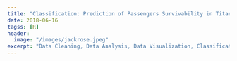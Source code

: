 ```yaml
---
title: "Classification: Prediction of Passengers Survivability in Titanic"
date: 2018-06-16
tagss: [R]
header:
  image: "/images/jackrose.jpeg"
excerpt: "Data Cleaning, Data Analysis, Data Visualization, Classification Model"
---
```

